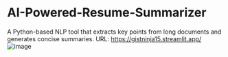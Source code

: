# AI-Powered-Resume-Summarizer
A Python-based NLP tool that extracts key points from long documents and generates concise summaries.
URL: https://gistninja15.streamlit.app/
![image](https://github.com/user-attachments/assets/b9b74613-485c-4e4b-91e5-4497ebe0e3f9)
